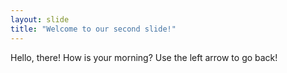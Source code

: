 ```yaml
---
layout: slide
title: "Welcome to our second slide!"
---
```

Hello, there! How is your morning?
Use the left arrow to go back!
